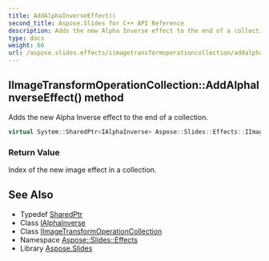 ```yaml
---
title: AddAlphaInverseEffect()
second_title: Aspose.Slides for C++ API Reference
description: Adds the new Alpha Inverse effect to the end of a collection.
type: docs
weight: 66
url: /aspose.slides.effects/iimagetransformoperationcollection/addalphainverseeffect/
---
```

## IImageTransformOperationCollection::AddAlphaInverseEffect() method


Adds the new Alpha Inverse effect to the end of a collection.

```cpp
virtual System::SharedPtr<IAlphaInverse> Aspose::Slides::Effects::IImageTransformOperationCollection::AddAlphaInverseEffect()=0
```


### Return Value

Index of the new image effect in a collection.

## See Also

* Typedef [SharedPtr](../../../system/sharedptr/)
* Class [IAlphaInverse](../../ialphainverse/)
* Class [IImageTransformOperationCollection](../)
* Namespace [Aspose::Slides::Effects](../../)
* Library [Aspose.Slides](../../../)
